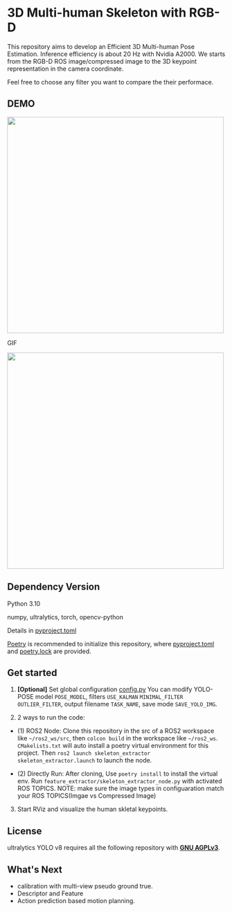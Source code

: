 # 3D Multi-human Skeleton with RGB-D

This repository aims to develop an Efficient 3D Multi-human Pose Estimation. Inference efficiency is about 20 Hz with Nvidia A2000. We starts from the RGB-D ROS image/compressed image to the 3D keypoint representation in the camera coordinate.

Feel free to choose any filter you want to compare the their performace.

## DEMO

<img src="/doc/test_Outliers_True_fig154.png" width="500"/>

GIF

<img src="/doc/Multi_Human2_ani.gif" width="500"/>

<!-- ![image](/doc/test_Outliers_True_fig154.png =250x) -->

<!-- ![image](/doc/test_Outliers_True_ani.gif) -->


## Dependency Version

Python 3.10

numpy, ultralytics, torch, opencv-python

Details in [pyproject.toml](/pyproject.toml)

[Poetry](https://python-poetry.org/) is recommended to initialize this repository, where [pyproject.toml](/pyproject.toml) and [poetry.lock](/poetry.lock) are provided.

## Get started
1. **[Optional]** Set global configuration [config.py](/feature_extractor/config.py)
You can modify YOLO-POSE model `POSE_MODEL`, filters `USE_KALMAN` `MINIMAL_FILTER` `OUTLIER_FILTER`, output filename `TASK_NAME`, save mode `SAVE_YOLO_IMG`.

2. 2 ways to run the code: 
 * (1) ROS2 Node: Clone this repository in the src of a ROS2 workspace like `~/ros2_ws/src`, then `colcon build` in the workspace like `~/ros2_ws`. `CMakelists.txt` will auto install a poetry virtual environment for this project. Then `ros2 launch skeleton_extractor skeleton_extractor.launch` to launch the node.

 * (2) Directly Run: After cloning, Use `poetry install` to install the virtual env. Run `feature_extractor/skeleton_extractor_node.py` with activated ROS TOPICS. NOTE: make sure the image types in configuaration match your ROS TOPICS(Imgae vs Compressed Image)

3. Start RViz and visualize the human skletal keypoints.

## License
ultralytics YOLO v8 requires all the following repository with [**GNU AGPLv3**](/LICENSE).


## What's Next
* calibration with multi-view pseudo ground true.
* Descriptor and Feature
* Action prediction based motion planning.